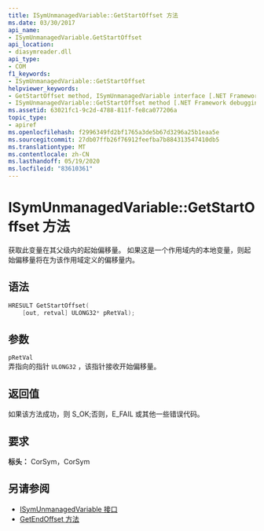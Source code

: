 ```yaml
---
title: ISymUnmanagedVariable::GetStartOffset 方法
ms.date: 03/30/2017
api_name:
- ISymUnmanagedVariable.GetStartOffset
api_location:
- diasymreader.dll
api_type:
- COM
f1_keywords:
- ISymUnmanagedVariable::GetStartOffset
helpviewer_keywords:
- GetStartOffset method, ISymUnmanagedVariable interface [.NET Framework debugging]
- ISymUnmanagedVariable::GetStartOffset method [.NET Framework debugging]
ms.assetid: 63021fc1-9c2d-4788-811f-fe8ca077206a
topic_type:
- apiref
ms.openlocfilehash: f2996349fd2bf1765a3de5b67d3296a25b1eaa5e
ms.sourcegitcommit: 27db07ffb26f76912feefba7b884313547410db5
ms.translationtype: MT
ms.contentlocale: zh-CN
ms.lasthandoff: 05/19/2020
ms.locfileid: "83610361"
---
```

# <a name="isymunmanagedvariablegetstartoffset-method"></a>ISymUnmanagedVariable::GetStartOffset 方法
获取此变量在其父级内的起始偏移量。 如果这是一个作用域内的本地变量，则起始偏移量将在为该作用域定义的偏移量内。  
  
## <a name="syntax"></a>语法  
  
```cpp  
HRESULT GetStartOffset(  
    [out, retval] ULONG32* pRetVal);  
```  
  
## <a name="parameters"></a>参数  
 `pRetVal`  
 弄指向的指针 `ULONG32` ，该指针接收开始偏移量。  
  
## <a name="return-value"></a>返回值  
 如果该方法成功，则 S_OK;否则，E_FAIL 或其他一些错误代码。  
  
## <a name="requirements"></a>要求  
 **标头：** CorSym，CorSym  
  
## <a name="see-also"></a>另请参阅

- [ISymUnmanagedVariable 接口](isymunmanagedvariable-interface.md)
- [GetEndOffset 方法](isymunmanagedvariable-getendoffset-method.md)
